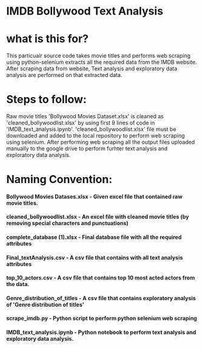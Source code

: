# IMDB Bollywood Text Analysis

# what is this for?
This particualr source code takes movie titles and performs web scraping using python-selenium extracts all the required data from the IMDB website.
After scraping data from website, Text analysis and exploratory data analysis are performed on that extracted data.


# Steps to follow:
Raw movie titles 'Bollywood Movies Dataset.xlsx' is cleaned as 'cleaned_bollywoodlist.xlsx' by using first 9 lines of code in 'IMDB_text_analysis.ipynb'.
'cleaned_bollywoodlist.xlsx' file must be downloaded and added to the local repository to perform web scraping using selenium.
After performing web scraping all the output files uploaded manually to the google drive to perform furhter text analysis and exploratory data analysis.


# Naming Convention:
#### Bollywood Movies Datases.xlsx -  Given excel file that contained raw movie titles.
#### cleaned_bollywoodlist.xlsx -  An excel file with cleaned movie titles (by removing special characters and punctuations)
#### complete_database (1).xlsx -  Final database file with all the required attributes
#### Final_textAnalysis.csv -  A csv file that contains with all text analysis attributes
#### top_10_actors.csv -  A csv file that contains top 10 most acted actors from the data.
#### Genre_distribution_of_titles -  A csv file that contains exploratory analysis of 'Genre distribution of titles'
#### scrape_imdb.py -  Python script to perform python selenium web scraping
#### IMDB_text_analysis.ipynb -  Python notebook to perform text analysis and exploratory data analysis. 

